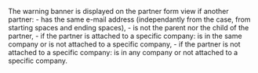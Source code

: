 The warning banner is displayed on the partner form view if another
partner: - has the same e-mail address (independantly from the case,
from starting spaces and ending spaces), - is not the parent nor the
child of the partner, - if the partner is attached to a specific
company: is in the same company or is not attached to a specific
company, - if the partner is not attached to a specific company: is in
any company or not attached to a specific company.
